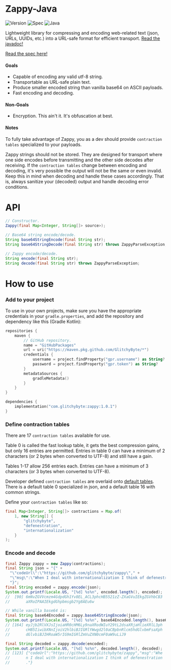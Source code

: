# Zappy-Java

![Version](https://img.shields.io/badge/Version-1.0.1-blue)
![Spec](https://img.shields.io/badge/Spec-1.1.0-cyan)
![Java](https://img.shields.io/badge/Java-21-orange)

Lightweight library for compressing and encoding web-related text
(json, URLs, UUIDs, etc.) into a URL-safe format for
efficient transport.
[Read the javadoc!](https://glitchybyte.github.io/zappy-java/)

[Read the spec here!](https://github.com/GlitchyByte/zappy/blob/main/SPEC.md)

#### Goals

* Capable of encoding any valid utf-8 string.
* Transportable as URL-safe plain text.
* Produce smaller encoded string than vanilla base64 on ASCII payloads.
* Fast encoding and decoding.

#### Non-Goals

* Encryption. This ain't it. It's obfuscation at best.

#### Notes

To fully take advantage of Zappy, you as a dev should provide
`contraction tables` specialized to your payloads.

Zappy strings should not be stored. They are designed for transport
where one side encodes before transmitting and the other side decodes
after receiving. If the `contraction tables` change between encoding
and decoding, it's very possible the output will not be the same or
even invalid. Keep this in mind when decoding and handle these cases
accordingly. That is, always sanitize your (decoded) output and handle
decoding error conditions.

# API

```java
// Constructor.
Zappy(final Map<Integer, String[]> source>);

// Base64 string encode/decode.
String base64StringEncode(final String str);
String base64StringDecode(final String str) throws ZappyParseException;

// Zappy encode/decode.
String encode(final String str);
String decode(final String str) throws ZappyParseException;
```

# How to use

### Add to your project

To use in your own projects, make sure you have the appropriate credentials in your `gradle.properties`, and add the repository and dependency like this (Gradle Kotlin):

```kotlin
repositories {
    maven {
        // GitHub repository.
        name = "GitHubPackages"
        url = uri("https://maven.pkg.github.com/GlitchyByte/*")
        credentials {
            username = project.findProperty("gpr.username") as String?
            password = project.findProperty("gpr.token") as String?
        }
        metadataSources {
            gradleMetadata()
        }
    }
}

dependencies {
    implementation("com.glitchybyte:zappy:1.0.1")
}
```

### Define contraction tables

There are 17 `contraction tables` available for use.

Table 0 is called the fast lookup table, it gets the best compression
gains, but only 16 entries are permitted. Entries in table 0 can have
a minimum of 2 characters (or 2 bytes when converted to UTF-8) and
still have a gain.

Tables 1-17 allow 256 entries each. Entries can have a minimum of 3
characters (or 3 bytes when converted to UTF-8).

Developer defined `contraction tables` are overlaid onto
[default tables](https://github.com/GlitchyByte/zappy-java/blob/main/code/lib/src/main/java/com/glitchybyte/zappy/ZappyDefaultContractions.java). There is a default table 0 specialized in json, and a default
table 16 with common strings.

Define your `contraction tables` like so:

```java
final Map<Integer, String[]> contractions = Map.of(
    1, new String[] {
        "glitchybyte",
        "defenestration",
        "internationalization"
    }
);
```

### Encode and decode

```java
final Zappy zappy = new Zappy(contractions);
final String json = "{" +
  "\"codeUrl\":\"https://github.com/glitchybyte/zappy\"," +
  "\"msg\":\"When I deal with internationalization I think of defenestration.\"" +
  "}";
final String encoded = zappy.encode(json);
System.out.printf(Locale.US, "[%d] %s%n", encoded.length(), encoded);
//  [90] 6mNvZGVVcmzm4GdpdGh1Yv8EL_ACL3phcHB5521zZ-ZXaGVuIEkgZGVhbCB3
//       aXRoIPAAIEkgdGhpbmsgb2Yg8AEu6w

// While vanilla base64 is:
final String base64Encoded = zappy.base64StringEncode(json);
System.out.printf(Locale.US, "[%d] %s%n", base64Encoded.length(), base64Encoded);
// [164] eyJjb2RlVXJsIjoiaHR0cHM6Ly9naXRodWIuY29tL2dsaXRjaHlieXRlL3ph
//       cHB5IiwibXNnIjoiV2hlbiBJIGRlYWwgd2l0aCBpbnRlcm5hdGlvbmFsaXph
//       dGlvbiBJIHRoaW5rIG9mIGRlZmVuZXN0cmF0aW9uLiJ9

final String decoded = zappy.decode(encoded);
System.out.printf(Locale.US, "[%d] %s%n", decoded.length(), decoded);
// [123] {"codeUrl":"https://github.com/glitchybyte/zappy","msg":"Whe
//       n I deal with internationalization I think of defenestration
//       ."}
```
